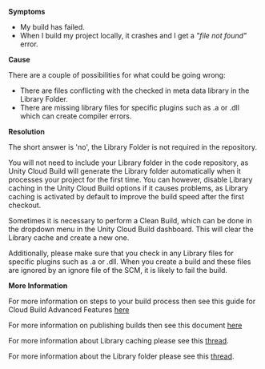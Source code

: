 

**Symptoms**


- My build has failed.
- When I build my project locally, it crashes and I get a  *"file not found"*  error.



**Cause**



There are a couple of possibilities for what could be going wrong:


- There are files conflicting with the checked in meta data library in the Library Folder.
- There are missing library files for specific plugins such as .a or .dll which can create compiler errors.



**Resolution**



The short answer is 'no', the Library Folder is not required in the repository.



You will not need to include your Library folder in the code repository, as Unity Cloud Build will generate the Library folder automatically when it processes your project for the first time. You can however, disable Library caching in the Unity Cloud Build options if it causes problems, as Library caching is activated by default to improve the build speed after the first checkout.



Sometimes it is necessary to perform a Clean Build, which can be done in the dropdown menu in the Unity Cloud Build dashboard. This will clear the Library cache and create a new one.



Additionally, please make sure that you check in any Library files for specific plugins such as .a or .dll. When you create a build and these files are ignored by an ignore file of the SCM, it is likely to fail the build.



**More Information**



For more information on steps to your build process then see this guide for Cloud Build Advanced Features [here](https://build.cloud.unity3d.com/support/guides/advancedfeatures)



For more information on publishing builds then see this document [here](http://docs.unity3d.com/Manual/PublishingBuilds.html)



For more information about Library caching please see this [thread](http://forum.unity3d.com/threads/library-cache-being-rebuilt-every-single-time.358168/).



For more information about the Library folder please see this [thread](http://forum.unity3d.com/threads/should-we-include-the-following-files-in-the-ucb-targeted-repository.306955/).

